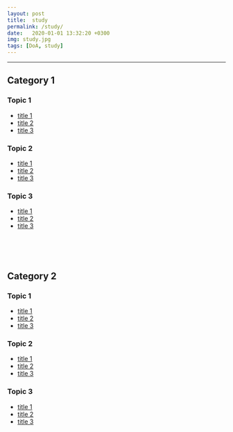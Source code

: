 ```yaml
---
layout: post
title:  study
permalink: /study/
date:   2020-01-01 13:32:20 +0300
img: study.jpg
tags: [DoA, study]
---
```


---

## Category 1
### Topic 1

- <a href="https://userdoa.github.io/">title 1</a>
- <a href="https://userdoa.github.io/">title 2</a>
- <a href="https://userdoa.github.io/">title 3</a>

### Topic 2

- <a href="https://userdoa.github.io/">title 1</a>
- <a href="https://userdoa.github.io/">title 2</a>
- <a href="https://userdoa.github.io/">title 3</a>

### Topic 3

- <a href="https://userdoa.github.io/">title 1</a>
- <a href="https://userdoa.github.io/">title 2</a>
- <a href="https://userdoa.github.io/">title 3</a>

<br><br><br>

## Category 2
### Topic 1

- <a href="https://userdoa.github.io/">title 1</a>
- <a href="https://userdoa.github.io/">title 2</a>
- <a href="https://userdoa.github.io/">title 3</a>

### Topic 2

- <a href="https://userdoa.github.io/">title 1</a>
- <a href="https://userdoa.github.io/">title 2</a>
- <a href="https://userdoa.github.io/">title 3</a>

### Topic 3

- <a href="https://userdoa.github.io/">title 1</a>
- <a href="https://userdoa.github.io/">title 2</a>
- <a href="https://userdoa.github.io/">title 3</a>

<br><br><br>

